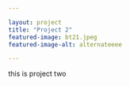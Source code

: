 ```yaml
---

layout: project
title: "Project 2"
featured-image: bt21.jpeg
featured-image-alt: alternateeee

---
```


this is project two